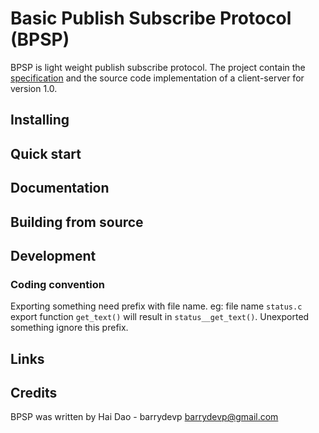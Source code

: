 Basic Publish Subscribe Protocol (BPSP)
=================

BPSP is light weight publish subscribe protocol. The project contain the [specification](https://github.com/barrydevp/bpsp/blob/master/specs/specification.md)
and the source code implementation of a client-server for version 1.0.

## Installing

## Quick start

## Documentation

## Building from source

## Development

### Coding convention

Exporting something need prefix with file name. eg: file name `status.c` export function `get_text()` will result in `status__get_text()`.
Unexported something ignore this prefix.

## Links

## Credits

BPSP was written by Hai Dao - barrydevp <barrydevp@gmail.com>
